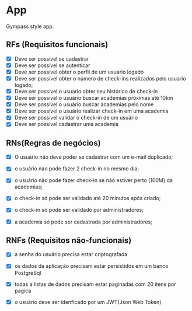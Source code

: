 # App

Gympass style app.

## RFs (Requisitos funcionais)

- [x] Deve ser possivel se cadastrar
- [x] Deve ser possível se autenticar
- [x] Deve ser possível obter o perfil de um usuario logado
- [x] Deve ser possível obter o número de check-ins realizados pelo usuario logado;
- [x] Deve ser possível o usuario obter seu histórico de check-in
- [x] Deve ser possível o usuário buscar academias próximas até 10km
- [x] Deve ser possível o usuário buscar academias pelo nome
- [x] Deve ser possível o usuário realizar check-in em uma academia
- [x] Deve ser possível validar o check-in de um usuário
- [x] Deve ser possível cadastrar uma academia

## RNs(Regras de negócios)

- [x] O usuário não deve poder se cadastrar com um e-mail duplicado;
- [x] o usuário nao pode fazer 2 check-in no mesmo dia;
- [x] o usuário não pode fazer check-in se não estiver perto (100M) da academias;
- [x] o check-in só pode ser validado até 20 minutos após criado;
- [x] o check-in só pode ser validado por administradores;
- [x] a academia só pode ser cadastrada por administradores;


## RNFs (Requisitos não-funcionais)

- [x] a senha do usuário precisa estar criptografada
- [x] os dados da aplicação precisam estar persistidos em um banco PostgreSql
- [x] todas a listas de dados precisam estar paginadas com 20 itens por pagica
- [x] o usuário deve ser idenficado por um JWT(Json Web Token)



